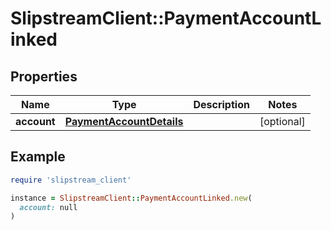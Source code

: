 # SlipstreamClient::PaymentAccountLinked

## Properties

| Name | Type | Description | Notes |
| ---- | ---- | ----------- | ----- |
| **account** | [**PaymentAccountDetails**](PaymentAccountDetails.md) |  | [optional] |

## Example

```ruby
require 'slipstream_client'

instance = SlipstreamClient::PaymentAccountLinked.new(
  account: null
)
```

